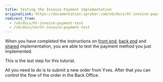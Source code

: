 ```yaml
---
title: Testing the Invoice Payment Implementation
originalLink: https://documentation.spryker.com/v6/docs/ht-invoice-payment-test
redirect_from:
  - /v6/docs/ht-invoice-payment-test
  - /v6/docs/en/ht-invoice-payment-test
---
```


When you have completed the instructions on [front end](/docs/scos/dev/developer-guides/202001.0/development-guide/back-end/data-manipulation/payment-methods/invoice/implementing-invoice-payment-in-front-end.html), [back end](/docs/scos/dev/developer-guides/202001.0/development-guide/back-end/data-manipulation/payment-methods/invoice/implementing-invoice-payment-in-back-end.html) and [shared](/docs/scos/dev/developer-guides/202001.0/development-guide/back-end/data-manipulation/payment-methods/invoice/implementing-invoice-payment-in-shared-layer.html) implementation, you are able to test the payment method you just implemented.

 This is the last step for this tutorial.

All you need to do is to submit a new order from Yves. After that you can control the flow of the order in the Back Office.

